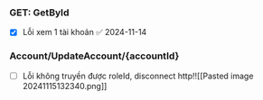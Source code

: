 ### GET: GetById
- [x] Lỗi xem 1 tài khoản ✅ 2024-11-14

### Account/UpdateAccount/{accountId}
- [ ] Lỗi không truyền được roleId, disconnect http!![[Pasted image 20241115132340.png]]

